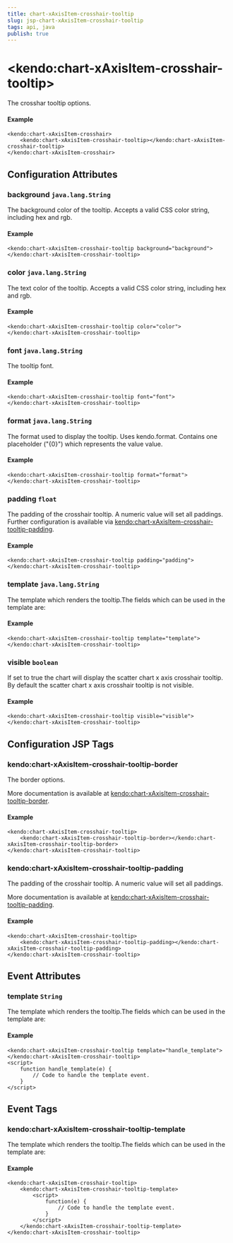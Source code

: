 ```yaml
---
title: chart-xAxisItem-crosshair-tooltip
slug: jsp-chart-xAxisItem-crosshair-tooltip
tags: api, java
publish: true
---
```


# \<kendo:chart-xAxisItem-crosshair-tooltip\>

The crosshar tooltip options.

#### Example
    <kendo:chart-xAxisItem-crosshair>
        <kendo:chart-xAxisItem-crosshair-tooltip></kendo:chart-xAxisItem-crosshair-tooltip>
    </kendo:chart-xAxisItem-crosshair>

## Configuration Attributes

### background `java.lang.String`

The background color of the tooltip. Accepts a valid CSS color string, including hex and rgb.

#### Example
    <kendo:chart-xAxisItem-crosshair-tooltip background="background">
    </kendo:chart-xAxisItem-crosshair-tooltip>

### color `java.lang.String`

The text color of the tooltip. Accepts a valid CSS color string, including hex and rgb.

#### Example
    <kendo:chart-xAxisItem-crosshair-tooltip color="color">
    </kendo:chart-xAxisItem-crosshair-tooltip>

### font `java.lang.String`

The tooltip font.

#### Example
    <kendo:chart-xAxisItem-crosshair-tooltip font="font">
    </kendo:chart-xAxisItem-crosshair-tooltip>

### format `java.lang.String`

The format used to display the tooltip. Uses kendo.format. Contains one placeholder ("{0}") which represents the value value.

#### Example
    <kendo:chart-xAxisItem-crosshair-tooltip format="format">
    </kendo:chart-xAxisItem-crosshair-tooltip>

### padding `float`

The padding of the crosshair tooltip. A numeric value will set all paddings. Further configuration is available via [kendo:chart-xAxisItem-crosshair-tooltip-padding](#kendo-chart-xAxisItem-crosshair-tooltip-padding). 

#### Example
    <kendo:chart-xAxisItem-crosshair-tooltip padding="padding">
    </kendo:chart-xAxisItem-crosshair-tooltip>

### template `java.lang.String`

The template which renders the tooltip.The fields which can be used in the template are:

#### Example
    <kendo:chart-xAxisItem-crosshair-tooltip template="template">
    </kendo:chart-xAxisItem-crosshair-tooltip>

### visible `boolean`

If set to true the chart will display the scatter chart x axis crosshair tooltip. By default the scatter chart x axis crosshair tooltip is not visible.

#### Example
    <kendo:chart-xAxisItem-crosshair-tooltip visible="visible">
    </kendo:chart-xAxisItem-crosshair-tooltip>


##  Configuration JSP Tags

### kendo:chart-xAxisItem-crosshair-tooltip-border

The border options.

More documentation is available at [kendo:chart-xAxisItem-crosshair-tooltip-border](chart/xaxisitem-crosshair-tooltip-border).

#### Example

    <kendo:chart-xAxisItem-crosshair-tooltip>
        <kendo:chart-xAxisItem-crosshair-tooltip-border></kendo:chart-xAxisItem-crosshair-tooltip-border>
    </kendo:chart-xAxisItem-crosshair-tooltip>

### kendo:chart-xAxisItem-crosshair-tooltip-padding

The padding of the crosshair tooltip. A numeric value will set all paddings.

More documentation is available at [kendo:chart-xAxisItem-crosshair-tooltip-padding](chart/xaxisitem-crosshair-tooltip-padding).

#### Example

    <kendo:chart-xAxisItem-crosshair-tooltip>
        <kendo:chart-xAxisItem-crosshair-tooltip-padding></kendo:chart-xAxisItem-crosshair-tooltip-padding>
    </kendo:chart-xAxisItem-crosshair-tooltip>


## Event Attributes

### template `String`

The template which renders the tooltip.The fields which can be used in the template are:


#### Example
    <kendo:chart-xAxisItem-crosshair-tooltip template="handle_template">
    </kendo:chart-xAxisItem-crosshair-tooltip>
    <script>
        function handle_template(e) {
            // Code to handle the template event.
        }
    </script>

## Event Tags

### kendo:chart-xAxisItem-crosshair-tooltip-template

The template which renders the tooltip.The fields which can be used in the template are:


#### Example
    <kendo:chart-xAxisItem-crosshair-tooltip>
        <kendo:chart-xAxisItem-crosshair-tooltip-template>
            <script>
                function(e) {
                    // Code to handle the template event.
                }
            </script>
        </kendo:chart-xAxisItem-crosshair-tooltip-template>
    </kendo:chart-xAxisItem-crosshair-tooltip>

 
